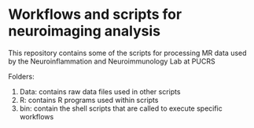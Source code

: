 # Workflows and scripts for neuroimaging analysis

This repository contains some of the scripts for processing MR data used by the Neuroinflammation and Neuroimmunology Lab at PUCRS

Folders:
1. Data: contains raw data files used in other scripts
2. R: contains R programs used within scripts
3. bin: contain the shell scripts that are called to execute specific workflows
